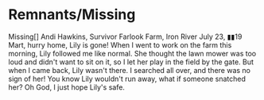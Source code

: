 # Remnants/Missing

Missing[]
Andi Hawkins, Survivor
Farlook Farm, Iron River
July 23, ▮▮19
Mart, hurry home, Lily is gone! When I went to work on the farm this morning, Lily followed me like normal. She thought the lawn mower was too loud and didn't want to sit on it, so I let her play in the field by the gate.
But when I came back, Lily wasn't there. I searched all over, and there was no sign of her! You know Lily wouldn't run away, what if someone snatched her? Oh God, I just hope Lily's safe.
